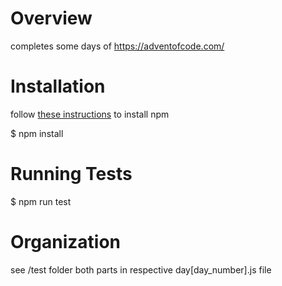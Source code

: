 # Overview 
completes some days of https://adventofcode.com/

# Installation

follow [these instructions](https://www.npmjs.com/get-npm) to install npm

$ npm install

# Running Tests

$ npm run test

# Organization

see /test folder
both parts in respective day[day_number].js file
